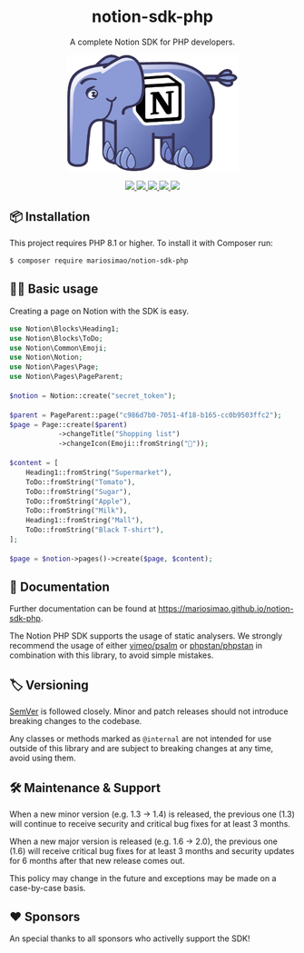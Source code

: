 <h1 align="center">notion-sdk-php</h1>
<p align="center">A complete Notion SDK for PHP developers.</p>

<p align="center">
<a href="https://mario.engineering/notion-sdk-php">
    <img src="./docs/public/logo.png" width="300">
</a>
</p>

<p align="center">
    <a href="https://app.codecov.io/gh/mariosimao/notion-sdk-php">
        <image src="https://img.shields.io/codecov/c/github/mariosimao/notion-sdk-php?token=ZKKCWDY4QX">
    </a>
    <a href="https://shepherd.dev/github/mariosimao/notion-sdk">
        <image src="https://shepherd.dev/github/mariosimao/notion-sdk/coverage.svg">
    </a>
    <a href="https://developers.notion.com/reference/versioning">
        <image src="https://img.shields.io/badge/API%20Version-2022--06--28-%23212121">
    </a>
    <a href="https://packagist.org/packages/mariosimao/notion-sdk-php">
        <image src="https://img.shields.io/packagist/php-v/mariosimao/notion-sdk-php?color=%23787CB5">
    </a>
    <a href="https://packagist.org/packages/mariosimao/notion-sdk-php">
        <image src="https://img.shields.io/packagist/dt/mariosimao/notion-sdk-php?color=%23FF8A65">
    </a>
</p>


## 📦 Installation

This project requires PHP 8.1 or higher. To install it with Composer run:

```bash
$ composer require mariosimao/notion-sdk-php
```

## 👩‍💻 Basic usage

Creating a page on Notion with the SDK is easy.

```php
use Notion\Blocks\Heading1;
use Notion\Blocks\ToDo;
use Notion\Common\Emoji;
use Notion\Notion;
use Notion\Pages\Page;
use Notion\Pages\PageParent;

$notion = Notion::create("secret_token");

$parent = PageParent::page("c986d7b0-7051-4f18-b165-cc0b9503ffc2");
$page = Page::create($parent)
            ->changeTitle("Shopping list")
            ->changeIcon(Emoji::fromString("🛒"));

$content = [
    Heading1::fromString("Supermarket"),
    ToDo::fromString("Tomato"),
    ToDo::fromString("Sugar"),
    ToDo::fromString("Apple"),
    ToDo::fromString("Milk"),
    Heading1::fromString("Mall"),
    ToDo::fromString("Black T-shirt"),
];

$page = $notion->pages()->create($page, $content);
```

## 📄 Documentation

Further documentation can be found at https://mariosimao.github.io/notion-sdk-php.

The Notion PHP SDK supports the usage of static analysers. We strongly recommend the usage of
either [vimeo/psalm](https://github.com/vimeo/psalm) or [phpstan/phpstan](https://github.com/phpstan/phpstan) in combination with this library, to avoid simple mistakes.

## 🏷️ Versioning

[SemVer](semver.org) is followed closely. Minor and patch releases should not introduce breaking changes to the codebase.

Any classes or methods marked as `@internal` are not intended for use outside of this library and are subject to breaking changes at any time, avoid using them.

## 🛠️ Maintenance & Support
When a new minor version (e.g. 1.3 -> 1.4) is released, the previous one (1.3) will continue to receive security and critical bug fixes for at least 3 months.

When a new major version is released (e.g. 1.6 -> 2.0), the previous one (1.6) will receive critical bug fixes for at least 3 months and security updates for 6 months after that new release comes out.

This policy may change in the future and exceptions may be made on a case-by-case basis.

## ❤️ Sponsors

An special thanks to all sponsors who activelly support the SDK!

<!-- sponsors --><!-- sponsors -->
